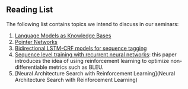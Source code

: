 
## Reading List

The following list contains topics we intend to discuss in our seminars:

1. [Language Models as Knowledge Bases](https://arxiv.org/abs/1909.01066)
1. [Pointer Networks](https://papers.nips.cc/paper/5866-pointer-networks.pdf)
1. [Bidirectional LSTM-CRF models for sequence tagging](https://arxiv.org/abs/1508.01991)
1. [Sequence level training with recurrent neural networks](https://arxiv.org/abs/1511.06732): this paper introduces the idea of using reinforcement learning to optimize non-differentiable metrics such as BLEU.
1. [Neural Architecture Search with Reinforcement Learning](Neural Architecture Search with Reinforcement Learning) 
